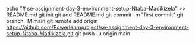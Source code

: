 echo "# se-assignment-day-3-environment-setup-Ntaba-Madikizela" >> README.md
git init
git add README.md
git commit -m "first commit"
git branch -M main
git remote add origin https://github.com/Powerlearnproject/se-assignment-day-3-environment-setup-Ntaba-Madikizela.git
git push -u origin main
